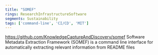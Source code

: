 ```yaml
---
title: "SOMEF"
rings: ResearchInfrastructureSoftware
segments: Sustainability
tags: ['command-line', 'CI/CD', 'MIT']
---
```

https://github.com/KnowledgeCaptureAndDiscovery/somef
Software Metadata Extraction Framework (SOMEF) is a command line interface for automatically extracting relevant information from README files
